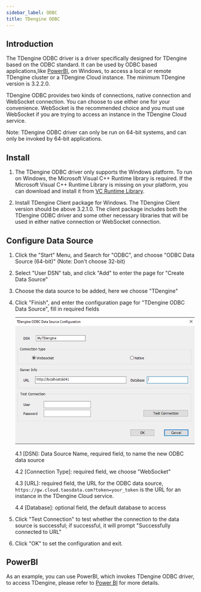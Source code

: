 ```yaml
---
sidebar_label: ODBC
title: TDengine ODBC
---
```


## Introduction

The TDengine ODBC driver is a driver specifically designed for TDengine based on the ODBC standard. It can be used by ODBC based applications,like [PowerBI](https://powerbi.microsoft.com), on Windows, to access a local or remote TDengine cluster or a TDengine Cloud instance. The minimum TDengine version is 3.2.2.0.

TDengine ODBC provides two kinds of connections, native connection and WebSocket connection. You can choose to use either one for your convenience. WebSocket is the recommended choice and you must use WebSocket if you are trying to access an instance in the TDengine Cloud service.

Note: TDengine ODBC driver can only be run on 64-bit systems, and can only be invoked by 64-bit applications.

## Install

1. The TDengine ODBC driver only supports the Windows platform. To run on Windows, the Microsoft Visual C++ Runtime library is required. If the Microsoft Visual C++ Runtime Library is missing on your platform, you can download and install it from [VC Runtime Library](https://learn.microsoft.com/en-us/cpp/windows/latest-supported-vc-redist?view=msvc-170).

2. Install TDengine Client package for Windows. The TDengine Client version should be above 3.2.1.0. The client package includes both the TDengine ODBC driver and some other necessary libraries that will be used in either native connection or WebSocket connection.

## Configure Data Source

1. Click the "Start" Menu, and Search for "ODBC", and choose "ODBC Data Source (64-bit)" (Note: Don't choose 32-bit)

2. Select "User DSN" tab, and click "Add" to enter the page for "Create Data Source"

3. Choose the data source to be added, here we choose "TDengine"

4. Click "Finish", and enter the configuration page for "TDengine ODBC Data Source", fill in required fields

    ![ODBC websocket connection config](./assets/odbc-ws-config-en.webp)

    4.1 [DSN]: Data Source Name, required field, to name the new ODBC data source

    4.2 [Connection Type]: required field, we choose "WebSocket"

    4.3 [URL]: required field, the URL for the ODBC data source, `https://gw.cloud.taosdata.com?token=your_token` is the URL for an instance in the TDengine Cloud service.

    4.4 [Database]: optional field, the default database to access

5. Click "Test Connection" to test whether the connection to the data source is successful; if successful, it will prompt "Successfully connected to URL"

6. Click "OK" to set the configuration and exit.

## PowerBI

As an example, you can use PowerBI, which invokes TDengine ODBC driver, to access TDengine, please refer to [Power BI](../../../tools/powerbi) for more details.

